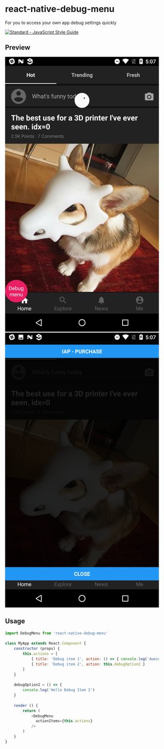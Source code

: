 # react-native-debug-menu

For you to access your own app debug settings quickly

[![Standard - JavaScript Style Guide](https://cdn.rawgit.com/feross/standard/master/badge.svg)](https://github.com/feross/standard)

## Preview
![Flat Mode](./docs/demo1.png)
![Flat Mode](./docs/demo2.png)

## Usage

```javascript
import DebugMenu from 'react-native-debug-menu'

class MyApp extends React.Component {
    constructor (props) {
        this.actions = [
            { title: 'Debug item 1', action: () => { console.log('Awesome') } },
            { title: 'Debug item 2', action: this.debugOption2 }
        ]
    }
    
    debugOption2 = () => {
        console.log('Hello Debug Item 2')
    }

    render () {
        return (
            <DebugMenu 
              actionItems={this.actions}
            />
        )
    }
}
```